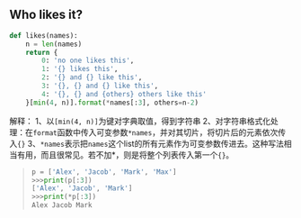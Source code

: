 
## Who likes it?

```python
def likes(names):
    n = len(names)
    return {
        0: 'no one likes this',
        1: '{} likes this', 
        2: '{} and {} like this', 
        3: '{}, {} and {} like this', 
        4: '{}, {} and {others} others like this'
    }[min(4, n)].format(*names[:3], others=n-2)
```
解释：
1、以`[min(4, n)]`为键对字典取值，得到字符串
2、对字符串格式化处理：在`format`函数中传入可变参数`*names`，并对其切片，将切片后的元素依次传入`{}`
3、`*names`表示把`names`这个list的所有元素作为可变参数传进去。这种写法相当有用，而且很常见。若不加*，则是将整个列表传入第一个`{}`。
> ```python
> p = ['Alex', 'Jacob', 'Mark', 'Max']
> >>>print(p[:3])
> ['Alex', 'Jacob', 'Mark']
> >>>print(*p[:3])
> Alex Jacob Mark
> ```
